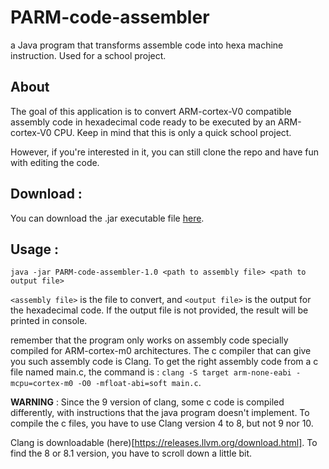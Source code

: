 # PARM-code-assembler
a Java program that transforms assemble code into hexa machine instruction. Used for a school project.

## About
The goal of this application is to convert ARM-cortex-V0 compatible assembly code in hexadecimal code ready to be executed by an ARM-cortex-V0 CPU.
Keep in mind that this is only a quick school project.
  
However, if you're interested in it, you can still clone the repo and have fun with editing the code.

## Download :
You can download the .jar executable file [here](https://github.com/Natsukooh/PARM-code-assembler/releases/download/v1.0/PARM-code-assembler-1.0.jar).

## Usage :
`java -jar PARM-code-assembler-1.0 <path to assembly file> <path to output file>`

`<assembly file>` is the file to convert, and `<output file>` is the output for the hexadecimal code. If the output file is not provided, the result will be printed in console.

remember that the program only works on assembly code specially compiled for ARM-cortex-m0 architectures. The c compiler that can give you such assembly code is Clang. To get the right assembly code from a c file named main.c, the command is : `clang -S target arm-none-eabi -mcpu=cortex-m0 -O0 -mfloat-abi=soft main.c`.
  
**WARNING** : Since the 9 version of clang, some c code is compiled differently, with instructions that the java program doesn't implement. To compile the c files, you have to use Clang version 4 to 8, but not 9 nor 10.
  
Clang is downloadable (here)[https://releases.llvm.org/download.html]. To find the 8 or 8.1 version, you have to scroll down a little bit.
